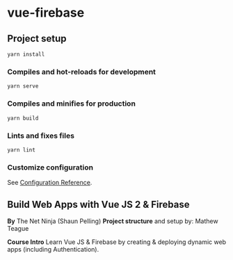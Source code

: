 # vue-firebase

## Project setup
```
yarn install
```

### Compiles and hot-reloads for development
```
yarn serve
```

### Compiles and minifies for production
```
yarn build
```

### Lints and fixes files
```
yarn lint
```

### Customize configuration
See [Configuration Reference](https://cli.vuejs.org/config/).

## Build Web Apps with Vue JS 2 & Firebase
**By** The Net Ninja (Shaun Pelling)
**Project structure** and setup by: Mathew Teague

**Course Intro**
Learn Vue JS & Firebase by creating & deploying dynamic web apps (including Authentication).
